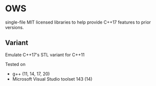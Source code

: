 # OWS
single-file MIT licensed libraries to help provide C++17 features to prior versions.

## Variant
Emulate C++17's STL variant for C++11

Tested on
- g++ (11, 14, 17, 20)
- Microsoft Visual Studio toolset 143 (14)
